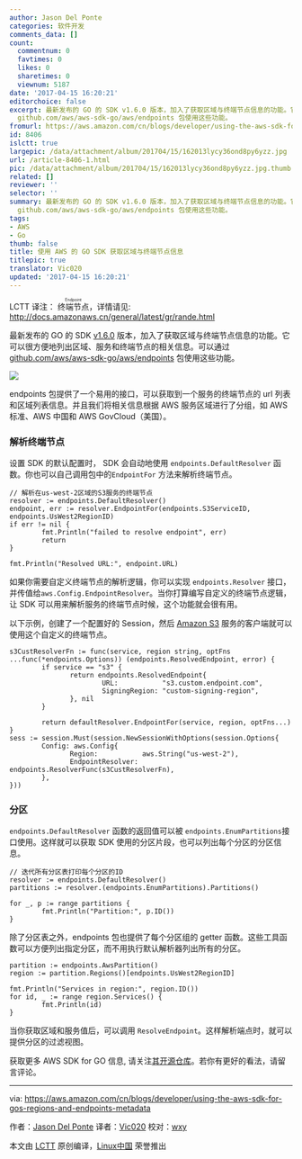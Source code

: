 ```yaml
---
author: Jason Del Ponte
categories: 软件开发
comments_data: []
count:
  commentnum: 0
  favtimes: 0
  likes: 0
  sharetimes: 0
  viewnum: 5187
date: '2017-04-15 16:20:21'
editorchoice: false
excerpt: 最新发布的 GO 的 SDK v1.6.0 版本，加入了获取区域与终端节点信息的功能。它可以很方便地列出区域、服务和终端节点的相关信息。可以通过
  github.com/aws/aws-sdk-go/aws/endpoints 包使用这些功能。
fromurl: https://aws.amazon.com/cn/blogs/developer/using-the-aws-sdk-for-gos-regions-and-endpoints-metadata
id: 8406
islctt: true
largepic: /data/attachment/album/201704/15/162013lycy36ond8py6yzz.jpg
url: /article-8406-1.html
pic: /data/attachment/album/201704/15/162013lycy36ond8py6yzz.jpg.thumb.jpg
related: []
reviewer: ''
selector: ''
summary: 最新发布的 GO 的 SDK v1.6.0 版本，加入了获取区域与终端节点信息的功能。它可以很方便地列出区域、服务和终端节点的相关信息。可以通过
  github.com/aws/aws-sdk-go/aws/endpoints 包使用这些功能。
tags:
- AWS
- Go
thumb: false
title: 使用 AWS 的 GO SDK 获取区域与终端节点信息
titlepic: true
translator: Vic020
updated: '2017-04-15 16:20:21'
---
```


LCTT 译注： <ruby> 终端节点 <rp>  （ </rp> <rt>  Endpoint </rt> <rp>  ） </rp></ruby>，详情请见: <http://docs.amazonaws.cn/general/latest/gr/rande.html>


最新发布的 GO 的 SDK [v1.6.0](https://github.com/aws/aws-sdk-go/releases/tag/v1.6.0) 版本，加入了获取区域与终端节点信息的功能。它可以很方便地列出区域、服务和终端节点的相关信息。可以通过 [github.com/aws/aws-sdk-go/aws/endpoints](http://docs.aws.amazon.com/sdk-for-go/api/aws/endpoints/) 包使用这些功能。


![](/data/attachment/album/201704/15/162013lycy36ond8py6yzz.jpg)


endpoints 包提供了一个易用的接口，可以获取到一个服务的终端节点的 url 列表和区域列表信息。并且我们将相关信息根据 AWS 服务区域进行了分组，如 AWS 标准、AWS 中国和 AWS GovCloud（美国）。


### 解析终端节点


设置 SDK 的默认配置时， SDK 会自动地使用 `endpoints.DefaultResolver` 函数。你也可以自己调用包中的`EndpointFor` 方法来解析终端节点。



```
// 解析在us-west-2区域的S3服务的终端节点
resolver := endpoints.DefaultResolver()
endpoint, err := resolver.EndpointFor(endpoints.S3ServiceID, endpoints.UsWest2RegionID)
if err != nil {
        fmt.Println("failed to resolve endpoint", err)
        return
}

fmt.Println("Resolved URL:", endpoint.URL)

```

如果你需要自定义终端节点的解析逻辑，你可以实现 `endpoints.Resolver` 接口，并传值给`aws.Config.EndpointResolver`。当你打算编写自定义的终端节点逻辑，让 SDK 可以用来解析服务的终端节点时候，这个功能就会很有用。


以下示例，创建了一个配置好的 Session，然后 [Amazon S3](https://aws.amazon.com/s3/) 服务的客户端就可以使用这个自定义的终端节点。



```
s3CustResolverFn := func(service, region string, optFns ...func(*endpoints.Options)) (endpoints.ResolvedEndpoint, error) {
        if service == "s3" {
               return endpoints.ResolvedEndpoint{
                       URL:           "s3.custom.endpoint.com",
                       SigningRegion: "custom-signing-region",
               }, nil
        }

        return defaultResolver.EndpointFor(service, region, optFns...)
}
sess := session.Must(session.NewSessionWithOptions(session.Options{
        Config: aws.Config{
               Region:           aws.String("us-west-2"),
               EndpointResolver: endpoints.ResolverFunc(s3CustResolverFn),
        },
}))

```

### 分区


`endpoints.DefaultResolver` 函数的返回值可以被 `endpoints.EnumPartitions`接口使用。这样就可以获取 SDK 使用的分区片段，也可以列出每个分区的分区信息。



```
// 迭代所有分区表打印每个分区的ID
resolver := endpoints.DefaultResolver()
partitions := resolver.(endpoints.EnumPartitions).Partitions()

for _, p := range partitions {
        fmt.Println("Partition:", p.ID())
}

```

除了分区表之外，endpoints 包也提供了每个分区组的 getter 函数。这些工具函数可以方便列出指定分区，而不用执行默认解析器列出所有的分区。



```
partition := endpoints.AwsPartition()
region := partition.Regions()[endpoints.UsWest2RegionID]

fmt.Println("Services in region:", region.ID())
for id, _ := range region.Services() {
        fmt.Println(id)
}

```

当你获取区域和服务值后，可以调用 `ResolveEndpoint`。这样解析端点时，就可以提供分区的过滤视图。


获取更多 AWS SDK for GO 信息, 请关注[其开源仓库](https://github.com/aws/aws-sdk-go/tree/master/example/aws/endpoints)。若你有更好的看法，请留言评论。




---


via: <https://aws.amazon.com/cn/blogs/developer/using-the-aws-sdk-for-gos-regions-and-endpoints-metadata>


作者：[Jason Del Ponte](https://aws.amazon.com/cn/blogs/developer/using-the-aws-sdk-for-gos-regions-and-endpoints-metadata) 译者：[Vic020](http://vicyu.com) 校对：[wxy](https://github.com/wxy)


本文由 [LCTT](https://github.com/LCTT/TranslateProject) 原创编译，[Linux中国](https://linux.cn/) 荣誉推出